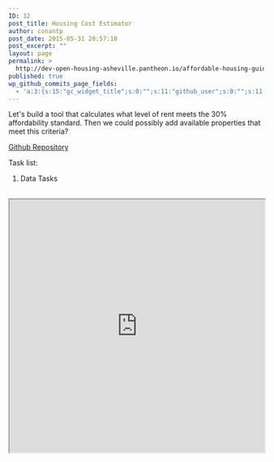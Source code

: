 ```yaml
---
ID: 12
post_title: Housing Cost Estimator
author: conantp
post_date: 2015-05-31 20:57:10
post_excerpt: ""
layout: page
permalink: >
  http://dev-open-housing-asheville.pantheon.io/affordable-housing-guide-for-renters/housing-cost-estimator/
published: true
wp_github_commits_page_fields:
  - 'a:3:{s:15:"gc_widget_title";s:0:"";s:11:"github_user";s:0:"";s:11:"github_repo";s:0:"";}'
---
```

Let's build a tool that calculates what level of rent meets the 30% affordability standard. Then we could possibly add available properties that meet this criteria?

<a href="https://github.com/CodeForAsheville/openhousing-cost-estimator/">Github Repository</a>

Task list:
<ol>
	<li>Data Tasks</li>
</ol>
&nbsp;

<iframe src="http://codeforasheville.github.io/openhousing-cost-estimator/" width="100%" height="500px"></iframe>